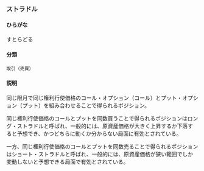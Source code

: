 <div style="display:none;">

## [あ行](securities-terms?id=あ行)
## [か行](securities-terms?id=か行)
## [さ行](securities-terms?id=さ行)

</div>

### ストラドル

#### ひらがな

すとらどる

#### 分類

`取引（売買）`

#### 説明

同じ限月で同じ権利行使価格のコール・オプション（コール）とプット・オプション（プット）を組み合わせることで得られるポジション。
 
同じ権利行使価格のコールとプットを同数買うことで得られるポジションはロング・ストラドルと呼ばれ、一般的には、原資産価格が大きく上昇するか下落すると予想でき、かつどちらに動くか分からない局面に有効とされている。
 
一方、同じ権利行使価格のコールとプットを同数売ることで得られるポジションはショート・ストラドルと呼ばれ、一般的には、原資産価格が狭い範囲でしか変動しないと予想できる局面で有効とされている。

<div style="display:none;">

## [た行](securities-terms?id=た行)
## [な行](securities-terms?id=な行)
## [は行](securities-terms?id=は行)
## [ま行](securities-terms?id=ま行)
## [や行](securities-terms?id=や行)
## [ら行](securities-terms?id=ら行)
## [わ行](securities-terms?id=わ行)
## [英数字・記号](securities-terms?id=英数字・記号)

</div>

